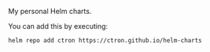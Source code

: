 My personal Helm charts.

You can add this by executing:

    helm repo add ctron https://ctron.github.io/helm-charts

